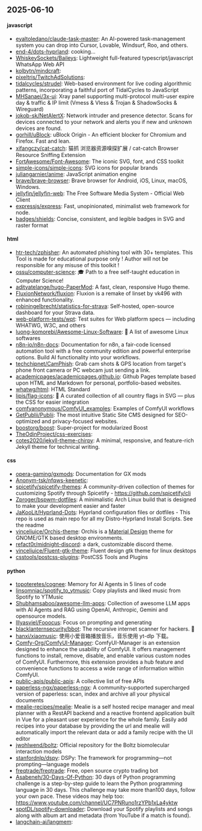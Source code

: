 ## 2025-06-10

#### javascript
* [eyaltoledano/claude-task-master](https://github.com/eyaltoledano/claude-task-master): An AI-powered task-management system you can drop into Cursor, Lovable, Windsurf, Roo, and others.
* [end-4/dots-hyprland](https://github.com/end-4/dots-hyprland): cooking...
* [WhiskeySockets/Baileys](https://github.com/WhiskeySockets/Baileys): Lightweight full-featured typescript/javascript WhatsApp Web API
* [kolbytn/mindcraft](https://github.com/kolbytn/mindcraft): 
* [pixeltris/TwitchAdSolutions](https://github.com/pixeltris/TwitchAdSolutions): 
* [tidalcycles/strudel](https://github.com/tidalcycles/strudel): Web-based environment for live coding algorithmic patterns, incorporating a faithful port of TidalCycles to JavaScript
* [MHSanaei/3x-ui](https://github.com/MHSanaei/3x-ui): Xray panel supporting multi-protocol multi-user expire day & traffic & IP limit (Vmess & Vless & Trojan & ShadowSocks & Wireguard)
* [jokob-sk/NetAlertX](https://github.com/jokob-sk/NetAlertX): Network intruder and presence detector. Scans for devices connected to your network and alerts you if new and unknown devices are found.
* [gorhill/uBlock](https://github.com/gorhill/uBlock): uBlock Origin - An efficient blocker for Chromium and Firefox. Fast and lean.
* [xifangczy/cat-catch](https://github.com/xifangczy/cat-catch): 猫抓 浏览器资源嗅探扩展 / cat-catch Browser Resource Sniffing Extension
* [FortAwesome/Font-Awesome](https://github.com/FortAwesome/Font-Awesome): The iconic SVG, font, and CSS toolkit
* [simple-icons/simple-icons](https://github.com/simple-icons/simple-icons): SVG icons for popular brands
* [juliangarnier/anime](https://github.com/juliangarnier/anime): JavaScript animation engine
* [brave/brave-browser](https://github.com/brave/brave-browser): Brave browser for Android, iOS, Linux, macOS, Windows.
* [jellyfin/jellyfin-web](https://github.com/jellyfin/jellyfin-web): The Free Software Media System - Official Web Client
* [expressjs/express](https://github.com/expressjs/express): Fast, unopinionated, minimalist web framework for node.
* [badges/shields](https://github.com/badges/shields): Concise, consistent, and legible badges in SVG and raster format

#### html
* [htr-tech/zphisher](https://github.com/htr-tech/zphisher): An automated phishing tool with 30+ templates. This Tool is made for educational purpose only ! Author will not be responsible for any misuse of this toolkit !
* [ossu/computer-science](https://github.com/ossu/computer-science): 🎓 Path to a free self-taught education in Computer Science!
* [adityatelange/hugo-PaperMod](https://github.com/adityatelange/hugo-PaperMod): A fast, clean, responsive Hugo theme.
* [FluxionNetwork/fluxion](https://github.com/FluxionNetwork/fluxion): Fluxion is a remake of linset by vk496 with enhanced functionality.
* [robiningelbrecht/statistics-for-strava](https://github.com/robiningelbrecht/statistics-for-strava): Self-hosted, open-source dashboard for your Strava data.
* [web-platform-tests/wpt](https://github.com/web-platform-tests/wpt): Test suites for Web platform specs — including WHATWG, W3C, and others
* [luong-komorebi/Awesome-Linux-Software](https://github.com/luong-komorebi/Awesome-Linux-Software): 🐧 A list of awesome Linux softwares
* [n8n-io/n8n-docs](https://github.com/n8n-io/n8n-docs): Documentation for n8n, a fair-code licensed automation tool with a free community edition and powerful enterprise options. Build AI functionality into your workflows.
* [techchipnet/CamPhish](https://github.com/techchipnet/CamPhish): Grab cam shots & GPS location from target's phone front camera or PC webcam just sending a link.
* [academicpages/academicpages.github.io](https://github.com/academicpages/academicpages.github.io): Github Pages template based upon HTML and Markdown for personal, portfolio-based websites.
* [whatwg/html](https://github.com/whatwg/html): HTML Standard
* [lipis/flag-icons](https://github.com/lipis/flag-icons): 🎏 A curated collection of all country flags in SVG — plus the CSS for easier integration
* [comfyanonymous/ComfyUI_examples](https://github.com/comfyanonymous/ComfyUI_examples): Examples of ComfyUI workflows
* [GetPublii/Publii](https://github.com/GetPublii/Publii): The most intuitive Static Site CMS designed for SEO-optimized and privacy-focused websites.
* [boostorg/boost](https://github.com/boostorg/boost): Super-project for modularized Boost
* [TheOdinProject/css-exercises](https://github.com/TheOdinProject/css-exercises): 
* [cotes2020/jekyll-theme-chirpy](https://github.com/cotes2020/jekyll-theme-chirpy): A minimal, responsive, and feature-rich Jekyll theme for technical writing.

#### css
* [opera-gaming/gxmods](https://github.com/opera-gaming/gxmods): Documentation for GX mods
* [Anonym-tsk/nfqws-keenetic](https://github.com/Anonym-tsk/nfqws-keenetic): 
* [spicetify/spicetify-themes](https://github.com/spicetify/spicetify-themes): A community-driven collection of themes for customizing Spotify through Spicetify - https://github.com/spicetify/cli
* [Zproger/bspwm-dotfiles](https://github.com/Zproger/bspwm-dotfiles): A minimalistic Arch Linux build that is designed to make your development easier and faster
* [JaKooLit/Hyprland-Dots](https://github.com/JaKooLit/Hyprland-Dots): Hyprland configuration files or dotfiles - This repo is used as main repo for all my Distro-Hyprland Install Scripts. See the readme
* [vinceliuice/Orchis-theme](https://github.com/vinceliuice/Orchis-theme): Orchis is a [Material Design](https://material.io) theme for GNOME/GTK based desktop environments.
* [refact0r/midnight-discord](https://github.com/refact0r/midnight-discord): a dark, customizable discord theme.
* [vinceliuice/Fluent-gtk-theme](https://github.com/vinceliuice/Fluent-gtk-theme): Fluent design gtk theme for linux desktops
* [csstools/postcss-plugins](https://github.com/csstools/postcss-plugins): PostCSS Tools and Plugins

#### python
* [topoteretes/cognee](https://github.com/topoteretes/cognee): Memory for AI Agents in 5 lines of code
* [linsomniac/spotify_to_ytmusic](https://github.com/linsomniac/spotify_to_ytmusic): Copy playlists and liked music from Spotify to YTMusic
* [Shubhamsaboo/awesome-llm-apps](https://github.com/Shubhamsaboo/awesome-llm-apps): Collection of awesome LLM apps with AI Agents and RAG using OpenAI, Anthropic, Gemini and opensource models.
* [lllyasviel/Fooocus](https://github.com/lllyasviel/Fooocus): Focus on prompting and generating
* [blacklanternsecurity/bbot](https://github.com/blacklanternsecurity/bbot): The recursive internet scanner for hackers. 🧡
* [hanxi/xiaomusic](https://github.com/hanxi/xiaomusic): 使用小爱音箱播放音乐，音乐使用 yt-dlp 下载。
* [Comfy-Org/ComfyUI-Manager](https://github.com/Comfy-Org/ComfyUI-Manager): ComfyUI-Manager is an extension designed to enhance the usability of ComfyUI. It offers management functions to install, remove, disable, and enable various custom nodes of ComfyUI. Furthermore, this extension provides a hub feature and convenience functions to access a wide range of information within ComfyUI.
* [public-apis/public-apis](https://github.com/public-apis/public-apis): A collective list of free APIs
* [paperless-ngx/paperless-ngx](https://github.com/paperless-ngx/paperless-ngx): A community-supported supercharged version of paperless: scan, index and archive all your physical documents
* [mealie-recipes/mealie](https://github.com/mealie-recipes/mealie): Mealie is a self hosted recipe manager and meal planner with a RestAPI backend and a reactive frontend application built in Vue for a pleasant user experience for the whole family. Easily add recipes into your database by providing the url and mealie will automatically import the relevant data or add a family recipe with the UI editor
* [jwohlwend/boltz](https://github.com/jwohlwend/boltz): Official repository for the Boltz biomolecular interaction models
* [stanfordnlp/dspy](https://github.com/stanfordnlp/dspy): DSPy: The framework for programming—not prompting—language models
* [freqtrade/freqtrade](https://github.com/freqtrade/freqtrade): Free, open source crypto trading bot
* [Asabeneh/30-Days-Of-Python](https://github.com/Asabeneh/30-Days-Of-Python): 30 days of Python programming challenge is a step-by-step guide to learn the Python programming language in 30 days. This challenge may take more than100 days, follow your own pace. These videos may help too: https://www.youtube.com/channel/UC7PNRuno1rzYPb1xLa4yktw
* [spotDL/spotify-downloader](https://github.com/spotDL/spotify-downloader): Download your Spotify playlists and songs along with album art and metadata (from YouTube if a match is found).
* [langchain-ai/langmem](https://github.com/langchain-ai/langmem): 
